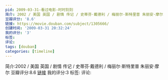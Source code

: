 ```yaml
---
pid: 2009-03-31-看过电影-时时刻刻
简介: 2002 / 美国 英国 / 剧情 传记 / 史蒂芬·戴德利 / 梅丽尔·斯特里普 朱丽安·摩尔
豆瓣评分: '8.6'
链接: https://movie.douban.com/subject/1305666/
创建时间: '2009-03-31 20:32:24'
我的评分: '3'
标签:
评论:
tags: [douban]
categories: [timeline]
---
```

简介:2002 / 美国 英国 / 剧情 传记 / 史蒂芬·戴德利 / 梅丽尔·斯特里普 朱丽安·摩尔
豆瓣评分:8.6
[链接](https://movie.douban.com/subject/1305666/)
我的评分:3
标签:
评论:
